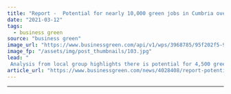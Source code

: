 ```yaml
---
title: "Report -  Potential for nearly 10,000 green jobs in Cumbria over next 15 years"
date: "2021-03-12"
tags: 
  - business green
source: "business green"
image_url: "https://www.businessgreen.com/api/v1/wps/3968785/95f202f5-924e-451a-bfed-b36680ed9530/4/2806459429-555c12f3a3-o-185x114.jpg"
image_fp: "/assets/img/post_thumbnails/103.jpg"
lead: "
 Analysis from local group highlights there is potential for 4,500 green jobs in West Cumbria, the region where controversial coal mine is planned ..."
article_url: "https://www.businessgreen.com/news/4028408/report-potential-nearly-green-jobs-cumbria"
---
```


---
